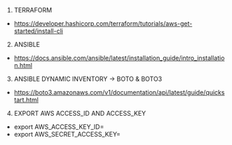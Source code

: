 1. TERRAFORM
- https://developer.hashicorp.com/terraform/tutorials/aws-get-started/install-cli

2. ANSIBLE
- https://docs.ansible.com/ansible/latest/installation_guide/intro_installation.html

3. ANSIBLE DYNAMIC INVENTORY -> BOTO & BOTO3
- https://boto3.amazonaws.com/v1/documentation/api/latest/guide/quickstart.html

4. EXPORT AWS ACCESS_ID AND ACCESS_KEY
- export AWS_ACCESS_KEY_ID=<key>
- export AWS_SECRET_ACCESS_KEY=<secret>